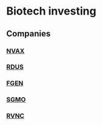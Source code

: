 # Biotech investing

## Companies

### [NVAX](./NVAX/NVAX.md)

### [RDUS](./RDUS/RDUS.md)

### [FGEN](./FGEN/FGEN.md)

### [SGMO](./SGMO/SGMO.md)

### [RVNC](./RVNC/RVNC.md)